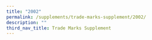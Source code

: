 ```yaml
---
title: "2002"
permalink: /supplements/trade-marks-supplement/2002/
description: ""
third_nav_title: Trade Marks Supplement
---
```

